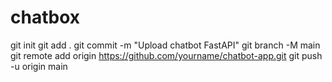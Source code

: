 # chatbox
git init
git add .
git commit -m "Upload chatbot FastAPI"
git branch -M main
git remote add origin https://github.com/yourname/chatbot-app.git
git push -u origin main
